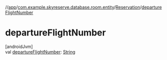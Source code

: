 //[app](../../../index.md)/[com.example.skyreserve.database.room.entity](../index.md)/[Reservation](index.md)/[departureFlightNumber](departure-flight-number.md)

# departureFlightNumber

[androidJvm]\
val [departureFlightNumber](departure-flight-number.md): [String](https://kotlinlang.org/api/latest/jvm/stdlib/kotlin/-string/index.html)

